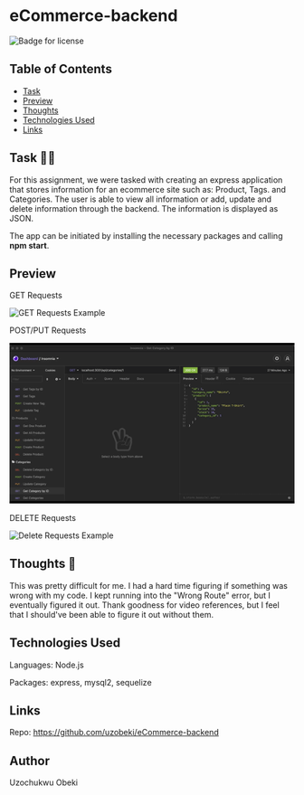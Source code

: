 # eCommerce-backend

  ![Badge for license](https://img.shields.io/badge/license-MIT-blue)<br/>


  ## Table of Contents
  * [Task](#task)
  * [Preview](#preview)
  * [Thoughts](#thoughts)
  * [Technologies Used](#technologies)
  * [Links](#links)

## Task :man_technologist:
For this assignment, we were tasked with creating an express application that stores information for an ecommerce site such as: Product, Tags. and Categories. The user is able to view all information or add, update and delete information through the backend. The information is displayed as JSON.

The app can be initiated by installing the necessary packages and calling __npm start__. 


## Preview
GET Requests

![GET Requests Example](Images/GET_requests.gif)

POST/PUT Requests

![POST/PUT Requests Example](Images/POST-PUT_requests.gif)

DELETE Requests

![Delete Requests Example](Images/DEL_requests.gif)



## Thoughts :thinking:
This was pretty difficult for me. I had a hard time figuring if something was wrong with my code. I kept running into the "Wrong Route" error, but I eventually figured it out. Thank goodness for video references, but I feel that I should've been able to figure it out without them.

## Technologies Used
Languages: Node.js

Packages: express, mysql2, sequelize


## Links
Repo: https://github.com/uzobeki/eCommerce-backend<br>



## Author
Uzochukwu Obeki
